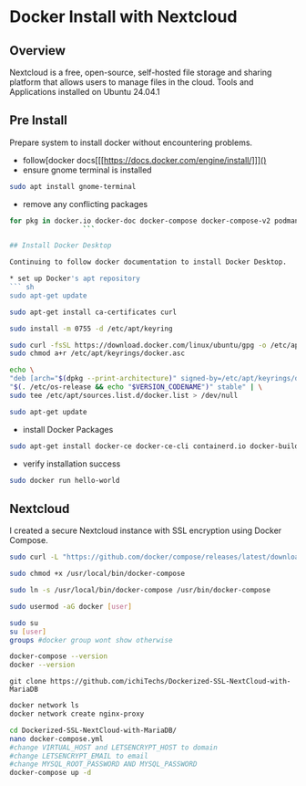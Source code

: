 # Docker Install with Nextcloud

## Overview

Nextcloud is a free, open-source, self-hosted file storage and sharing platform that allows users to manage files in the cloud. Tools and Applications installed on Ubuntu 24.04.1

## Pre Install

Prepare system to install docker without encountering problems.

* follow[docker docs[[[https://docs.docker.com/engine/install/]]]()
*  ensure gnome terminal is installed  
``` sh
sudo apt install gnome-terminal
```

* remove any conflicting packages
```sh
for pkg in docker.io docker-doc docker-compose docker-compose-v2 podman-docker containerd runc; do sudo apt-get remove $pkg; done
                  ```

## Install Docker Desktop

Continuing to follow docker documentation to install Docker Desktop.

* set up Docker's apt repository
``` sh
sudo apt-get update
```

``` sh
sudo apt-get install ca-certificates curl
```

``` sh
sudo install -m 0755 -d /etc/apt/keyring
```

``` sh
sudo curl -fsSL https://download.docker.com/linux/ubuntu/gpg -o /etc/apt/keyrings/docker.asc
sudo chmod a+r /etc/apt/keyrings/docker.asc
```

``` sh
echo \
"deb [arch="$(dpkg --print-architecture)" signed-by=/etc/apt/keyrings/docker.gpg] https://download.docker.com/linux/ubuntu \
"$(. /etc/os-release && echo "$VERSION_CODENAME")" stable" | \
sudo tee /etc/apt/sources.list.d/docker.list > /dev/null
```

``` sh
sudo apt-get update
```

* install Docker Packages
``` sh
sudo apt-get install docker-ce docker-ce-cli containerd.io docker-buildx-plugin
```

* verify installation success
``` sh
sudo docker run hello-world
```

## Nextcloud

I created a secure Nextcloud instance with SSL encryption using Docker Compose.

``` sh
sudo curl -L "https://github.com/docker/compose/releases/latest/download/docker-compose-$(uname -s)-$(uname -m)" -o /usr/local/bin/docker-compose
```

```sh
sudo chmod +x /usr/local/bin/docker-compose
```

```sh
sudo ln -s /usr/local/bin/docker-compose /usr/bin/docker-compose
```

``` sh
sudo usermod -aG docker [user]
```

``` sh
sudo su
su [user]
groups #docker group wont show otherwise
```

``` sh
docker-compose --version
docker --version
```

```
git clone https://github.com/ichiTechs/Dockerized-SSL-NextCloud-with-MariaDB
```

``` sh
docker network ls
docker network create nginx-proxy
```

``` sh
cd Dockerized-SSL-NextCloud-with-MariaDB/
nano docker-compose.yml 
#change VIRTUAL_HOST and LETSENCRYPT_HOST to domain
#change LETSENCRYPT_EMAIL to email
#change MYSQL_ROOT_PASSWORD AND MYSQL_PASSWORD
docker-compose up -d
```